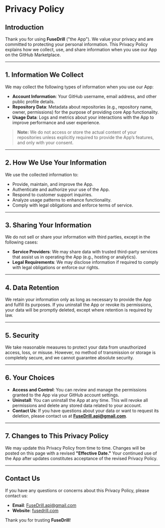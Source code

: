 # Privacy Policy

## Introduction

Thank you for using **FuseDrill** ("the App"). We value your privacy and are committed to protecting your personal information. This Privacy Policy explains how we collect, use, and share information when you use our App on the GitHub Marketplace.

---

## 1. Information We Collect

We may collect the following types of information when you use our App:

- **Account Information**: Your GitHub username, email address, and other public profile details.
- **Repository Data**: Metadata about repositories (e.g., repository name, owner, permissions) for the purpose of providing core App functionality.
- **Usage Data**: Logs and metrics about your interactions with the App to improve performance and user experience.

> **Note:** We do not access or store the actual content of your repositories unless explicitly required to provide the App’s features, and only with your consent.

---

## 2. How We Use Your Information

We use the collected information to:

- Provide, maintain, and improve the App.
- Authenticate and authorize your use of the App.
- Respond to customer support inquiries.
- Analyze usage patterns to enhance functionality.
- Comply with legal obligations and enforce terms of service.

---

## 3. Sharing Your Information

We do not sell or share your information with third parties, except in the following cases:

- **Service Providers**: We may share data with trusted third-party services that assist us in operating the App (e.g., hosting or analytics).
- **Legal Requirements**: We may disclose information if required to comply with legal obligations or enforce our rights.

---

## 4. Data Retention

We retain your information only as long as necessary to provide the App and fulfill its purposes. If you uninstall the App or revoke its permissions, your data will be promptly deleted, except where retention is required by law.

---

## 5. Security

We take reasonable measures to protect your data from unauthorized access, loss, or misuse. However, no method of transmission or storage is completely secure, and we cannot guarantee absolute security.

---

## 6. Your Choices

- **Access and Control**: You can review and manage the permissions granted to the App via your GitHub account settings.
- **Uninstall**: You can uninstall the App at any time. This will revoke all permissions and delete any stored data related to your account.
- **Contact Us**: If you have questions about your data or want to request its deletion, please contact us at **[FuseDrill.api@gmail.com](mailto:FuseDrill.api@gmail.com)**.

---

## 7. Changes to This Privacy Policy

We may update this Privacy Policy from time to time. Changes will be posted on this page with a revised **"Effective Date."** Your continued use of the App after updates constitutes acceptance of the revised Privacy Policy.

---

## Contact Us

If you have any questions or concerns about this Privacy Policy, please contact us:

- **Email**: [FuseDrill.api@gmail.com](mailto:FuseDrill.api@gmail.com)  
- **Website**: [fusedrill.com](https://fusedrill.com)  

Thank you for trusting **FuseDrill**!
